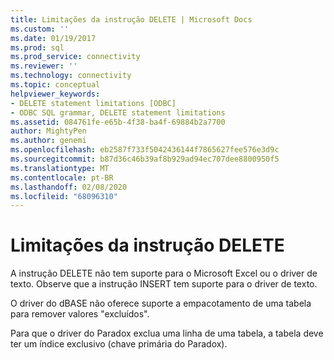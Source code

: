 ```yaml
---
title: Limitações da instrução DELETE | Microsoft Docs
ms.custom: ''
ms.date: 01/19/2017
ms.prod: sql
ms.prod_service: connectivity
ms.reviewer: ''
ms.technology: connectivity
ms.topic: conceptual
helpviewer_keywords:
- DELETE statement limitations [ODBC]
- ODBC SQL grammar, DELETE statement limitations
ms.assetid: 084761fe-e65b-4f38-ba4f-69884b2a7700
author: MightyPen
ms.author: genemi
ms.openlocfilehash: eb2587f733f5042436144f7865627fee576e3d9c
ms.sourcegitcommit: b87d36c46b39af8b929ad94ec707dee8800950f5
ms.translationtype: MT
ms.contentlocale: pt-BR
ms.lasthandoff: 02/08/2020
ms.locfileid: "68096310"
---
```

# <a name="delete-statement-limitations"></a>Limitações da instrução DELETE
A instrução DELETE não tem suporte para o Microsoft Excel ou o driver de texto. Observe que a instrução INSERT tem suporte para o driver de texto.  
  
 O driver do dBASE não oferece suporte a empacotamento de uma tabela para remover valores "excluídos".  
  
 Para que o driver do Paradox exclua uma linha de uma tabela, a tabela deve ter um índice exclusivo (chave primária do Paradox).
